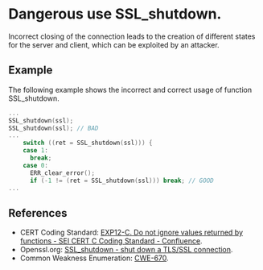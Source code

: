 # Dangerous use SSL_shutdown.
Incorrect closing of the connection leads to the creation of different states for the server and client, which can be exploited by an attacker.


## Example
The following example shows the incorrect and correct usage of function SSL_shutdown.


```cpp
...
SSL_shutdown(ssl); 
SSL_shutdown(ssl); // BAD
...
    switch ((ret = SSL_shutdown(ssl))) {
    case 1:
      break;
    case 0:
      ERR_clear_error();
      if (-1 != (ret = SSL_shutdown(ssl))) break; // GOOD
...

```

## References
* CERT Coding Standard: [EXP12-C. Do not ignore values returned by functions - SEI CERT C Coding Standard - Confluence](https://wiki.sei.cmu.edu/confluence/display/c/EXP12-C.+Do+not+ignore+values+returned+by+functions).
* Openssl.org: [SSL_shutdown - shut down a TLS/SSL connection](https://www.openssl.org/docs/man3.0/man3/SSL_shutdown.html).
* Common Weakness Enumeration: [CWE-670](https://cwe.mitre.org/data/definitions/670.html).
